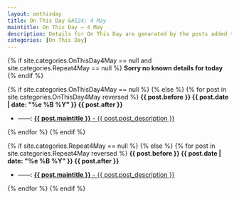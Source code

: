 ```yaml
---
layout: onthisday
title: On This Day &#124; 4 May
maintitle: On This Day — 4 May
description: Details for On This Day are genarated by the posts added to the website so the content is subject to changes/updates over time.
categories: [On This Day]
---
```


{% if site.categories.OnThisDay4May == null and site.categories.Repeat4May == null %}
<strong>Sorry no known details for today</strong>
{% endif %}

{% if site.categories.OnThisDay4May == null %}
{% else %}
{% for post in site.categories.OnThisDay4May reversed %}
<strong>{{ post.before }} {{ post.date | date: "%e %B %Y" }} {{ post.after }}</strong>
<ul>
<li> ——: <a href="{{ post.url }}"><strong>{{ post.maintitle }}</strong> - {{ post.post_description }}</a></li>
</ul>
{% endfor %}
{% endif %}

{% if site.categories.Repeat4May == null %}
{% else %}
{% for post in site.categories.Repeat4May reversed %}
<strong>{{ post.before }} {{ post.date | date: "%e %B %Y" }} {{ post.after }}</strong>
<ul>
<li> ——: <a href="{{ post.url }}"><strong>{{ post.maintitle }}</strong> - {{ post.post_description }}</a></li>
</ul>
{% endfor %}
{% endif %}
